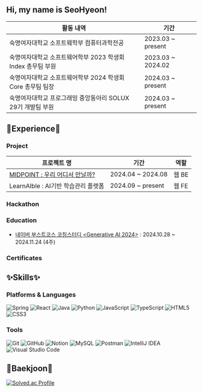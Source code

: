 ## Hi, my name is SeoHyeon!
  <table>
    <thead>
      <tr>
        <th>활동 내역</th>
        <th>기간</th>
      </tr>
    </thead>
    <tbody>
     <tr>
        <td>숙명여자대학교 소프트웨학부 컴퓨터과학전공</td>
        <td>2023.03 ~ present</td>
      </tr>
      <tr>
        <td>숙명여자대학교 소프트웨어학부 2023 학생회 Index 총무팀 부원</td>
        <td>2023.03 ~ 2024.02</td>
      </tr>
      <tr>
        <td>숙명여자대학교 소프트웨어학부 2024 학생회 Core 총무팀 팀장</td>
        <td>2024.03 ~ present</td>
      </tr>
      <tr>
        <td>숙명여자대학교 프로그래밍 중앙동아리 SOLUX 29기 개발팀 부원</a></td>
        <td>2024.03 ~ present</td>
      </tr>
    </tbody>
  </table>

## 💖Experience💖

### Project
<table>
    <thead>
      <tr>
        <th>프로젝트 명</th>
        <th>기간</th>
        <th>역할</th>
      </tr>
    </thead>
    <tbody>
     <tr>
       <td><a href="https://github.com/Solucitation/midpoint-backend">MIDPOINT : 우리 어디서 만날까?</a></td>
       <td>2024.04 ~ 2024.08</td>
       <td>웹 BE</td>
      </tr>
      <tr>
       <td>LearnAIble : AI기반 학습관리 플랫폼</td>
       <td>2024.09 ~ present</td>
       <td>웹 FE</td>
      </tr>
    </tbody>
  </table>

  ### Hackathon

  ### Education
- <a href="https://www.boostcourse.org/study-ai401-2024" target="_blank">네이버 부스트코스 코칭스터디 <Generative AI 2024></a> : 2024.10.28 ~ 2024.11.24 (4주)


### Certificates

## ✨Skills✨
### Platforms & Languages
![Spring](https://img.shields.io/badge/Spring-6DB33F.svg?&style=for-the-badge&logo=Spring&logoColor=white)
![React](https://img.shields.io/badge/react-61DAFB?style=for-the-badge&logo=react&logoColor=black)
![Java](https://img.shields.io/badge/Java-007396.svg?&style=for-the-badge&logo=Java&logoColor=white)
![Python](https://img.shields.io/badge/Python-3776AB.svg?&style=for-the-badge&logo=Python&logoColor=white)
![JavaScript](https://img.shields.io/badge/JavaScript-F7DF1E.svg?&style=for-the-badge&logo=JavaScript&logoColor=white)
![TypeScript](https://img.shields.io/badge/TypeScript-3178C6.svg?&style=for-the-badge&logo=TypeScript&logoColor=white)
![HTML5](https://img.shields.io/badge/HTML5-E34F26.svg?&style=for-the-badge&logo=HTML5&logoColor=white)
![CSS3](https://img.shields.io/badge/CSS3-1572B6.svg?&style=for-the-badge&logo=CSS3&logoColor=white)

### Tools
![Git](https://img.shields.io/badge/Git-F05032.svg?&style=for-the-badge&logo=Git&logoColor=white)
![GitHub](https://img.shields.io/badge/GitHub-181717.svg?&style=for-the-badge&logo=GitHub&logoColor=white)
![Notion](https://img.shields.io/badge/Notion-000000.svg?&style=for-the-badge&logo=Notion&logoColor=white)
![MySQL](https://img.shields.io/badge/MySQL-4479A1.svg?&style=for-the-badge&logo=MySQL&logoColor=white)
![Postman](https://img.shields.io/badge/Postman-FF6C37.svg?&style=for-the-badge&logo=Postman&logoColor=white)
![IntelliJ IDEA](https://img.shields.io/badge/IntelliJ%20IDEA-000000.svg?&style=for-the-badge&logo=IntelliJ%20IDEA&logoColor=white)
![Visual Studio Code](https://img.shields.io/badge/Visual%20Studio%20Code-007ACC.svg?&style=for-the-badge&logo=Visual-Studio-Code&logoColor=white)

## 🧸Baekjoon🧸
[![Solved.ac Profile](http://mazassumnida.wtf/api/v2/generate_badge?boj=msh176125)](https://solved.ac/msh176125/)


